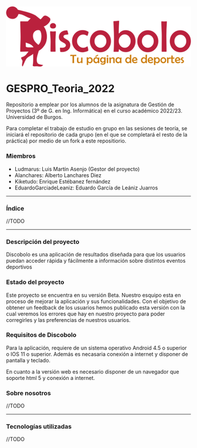 ![Logo](assets/logo512.png)

# GESPRO_Teoria_2022 #
Repositorio a emplear por los alumnos de la asignatura de Gestión de Proyectos (3º de G. en Ing. Informática) en el curso académico 2022/23. Universidad de Burgos.

Para completar el trabajo de estudio en grupo en las sesiones de teoría, se iniciará el repositorio de cada grupo (en el que se completará el resto de la práctica) por medio de un fork a este repositiorio.

### Miembros ###
- Ludmarus: Luis Martín Asenjo (Gestor del proyecto)
- Alanchares: Alberto Lanchares Diez
- Kiketudo: Enrique Estébanez fernández
- EduardoGarciadeLeaniz: Eduardo García de Leániz Juarros

---

### Índice ###
//TODO

---
### Descripción del proyecto ###
Discobolo es una aplicación de resultados diseñada para que los usuarios puedan acceder rápida y fácilmente a información sobre distintos eventos deportivos

### Estado del proyecto ###
Este proyecto se encuentra en su versión Beta. Nuestro esquipo esta en proceso de mejorar la aplicación y sus funcionalidades.
Con el objetivo de obtener un feedback de los usuarios hemos publicado esta versión con la cual veremos los errores que hay en nuestro proyecto para poder corregirles y las preferencias de nuestros usuarios.

### Requisitos de Discobolo ###
Para la aplicación, requiere de un sistema operativo Android 4.5 o superior o IOS 11 o superior. Además es necasaria conexión a internet y disponer de pantalla y teclado.

En cuanto a la versión web es necesario disponer de un navegador que soporte html 5 y conexión a internet.
### Sobre nosotros ###
//TODO

---
### Tecnologías utilizadas ###
//TODO